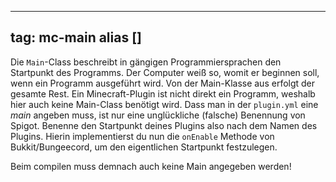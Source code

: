 
---
tag: mc-main
alias []
---

Die `Main`-Class beschreibt in gängigen Programmiersprachen den Startpunkt des Programms. Der Computer weiß so, womit er beginnen soll, wenn ein Programm ausgeführt wird. Von der Main-Klasse aus erfolgt der gesamte Rest.
Ein Minecraft-Plugin ist nicht direkt ein Programm, weshalb hier auch keine Main-Class benötigt wird. Dass man in der ``plugin.yml`` eine *main* angeben muss, ist nur eine unglückliche (falsche) Benennung von Spigot.
Benenne den Startpunkt deines Plugins also nach dem Namen des Plugins. Hierin implementierst du nun die `onEnable` Methode von Bukkit/Bungeecord, um den eigentlichen Startpunkt festzulegen.

Beim compilen muss demnach auch keine Main angegeben werden!
